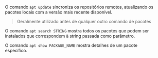 O comando `apt update` sincroniza os repositórios remotos, atualizando os pacotes locais com a versão mais recente disponível.

> Geralmente utilizado antes de qualquer outro comando de pacotes

O comando `apt search STRING` mostra todos os pacotes que podem ser instalados que correspondem à string passada como parâmetro.

O comando `apt show PACKAGE_NAME` mostra detalhes de um pacote específico.